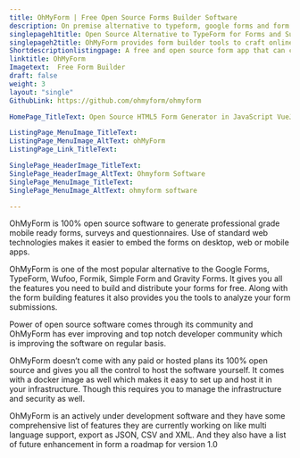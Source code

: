 ```yaml
---
title: OhMyForm | Free Open Source Forms Builder Software
description: On premise alternative to typeform, google forms and form.io to generate mobile ready forms and surveys. Not a single line of code is required.
singlepageh1title: Open Source Alternative to TypeForm for Forms and Surveys
singlepageh2title: OhMyForm provides form builder tools to craft online forms. Generate professional looking embeddable forms for surveys, market research and recruiting.
Shortdescriptionlistingpage: A free and open source form app that can create stunning mobile-ready forms, surveys and questionnaires.
linktitle: OhMyForm
Imagetext:  Free Form Builder 
draft: false
weight: 3
layout: "single"
GithubLink: https://github.com/ohmyform/ohmyform

HomePage_TitleText: Open Source HTML5 Form Generator in JavaScript VueJS

ListingPage_MenuImage_TitleText: 
ListingPage_MenuImage_AltText: ohMyForm
ListingPage_Link_TitleText: 

SinglePage_HeaderImage_TitleText: 
SinglePage_HeaderImage_AltText: Ohmyform Software
SinglePage_MenuImage_TitleText: 
SinglePage_MenuImage_AltText: ohmyform software 

---
```


OhMyForm is 100% open source software to generate professional grade mobile ready forms, surveys and questionnaires. Use of standard web technologies makes it easier to embed the forms on desktop, web or mobile apps.

OhMyForm is one of the most popular alternative to the Google Forms, TypeForm, Wufoo, Formik, Simple Form and Gravity Forms. It gives you all the features you need to build and distribute your forms for free. Along with the form building features it also provides you the tools to analyze your form submissions.

Power of open source software comes through its community and OhMyForm has ever improving and top notch developer community which is improving the software on regular basis.

OhMyForm doesn’t come with any paid or hosted plans its 100% open source and gives you all the control to host the software yourself. It comes with a docker image as well which makes it easy to set up and host it in your infrastructure. Though this requires you to manage the infrastructure and security as well.

OhMyForm is an actively under development software and they have some comprehensive list of features they are currently working on like multi language support, export as JSON, CSV and XML. And they also have a list of future enhancement in form a roadmap for version 1.0